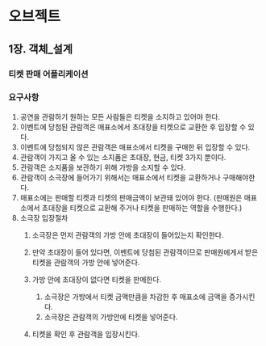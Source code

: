 # 오브젝트


## 1장. 객체_설계

### 티켓 판매 어플리케이션

### 요구사항

 
 1. 공연을 관람하기 원하는 모든 사람들은 티켓을 소지하고 있어야 한다.
 2. 이벤트에 당첨된 관람객은 매표소에서 초대장을 티켓으로 교환한 후 입장할 수 있다.
 3. 이벤트에 당첨되지 않은 관람객은 매표소에서 티켓을 구매한 뒤 입장할 수 있다.
 4. 관람객이 가지고 올 수 있는 소지품은 초대장, 현금, 티켓 3가지 뿐이다.
 5. 관람객은 소지품을 보관하기 위해 가방을 소지할 수 있다.
 6. 관람객이 소극장에 들어가기 위해서는 매표소에서 티켓을 교환하거나 구매해야한다.
 7. 매표소에는 판매할 티켓과 티켓의 판매금액이 보관돼 있어야 한다.
    (판매원은 매표소에서 초대장을 티켓으로 교환해 주거나 티켓을 판매하는 역할을 수행한다.)
 8. 소극장 입장절차 
    1. 소극장은 먼저 관람객의 가방 안에 초대장이 들어있는지 확인한다.
    2. 만약 초대장이 들어 있다면, 이벤트에 당첨된 관람객이므로 판매원에게서 받은 티켓을 
       관람객의 가방 안에 넣어준다.
    3. 가방 안에 초대장이 없다면 티켓을 판메한다.
       1. 소극장은 가방에서 티켓 금액만큼을 차감한 후 매표소에 금액을 증가시킨다.
       2. 소극장은 관람객의 가방안에 티켓을 넣어준다.
        
    4. 티켓을 확인 후 관람객을 입장시킨다.